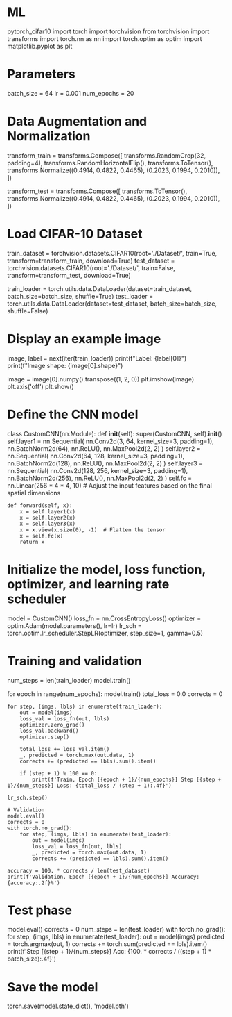 # ML
pytorch_cifar10
import torch
import torchvision
from torchvision import transforms
import torch.nn as nn
import torch.optim as optim
import matplotlib.pyplot as plt

# Parameters
batch_size = 64
lr = 0.001
num_epochs = 20

# Data Augmentation and Normalization
transform_train = transforms.Compose([
    transforms.RandomCrop(32, padding=4),
    transforms.RandomHorizontalFlip(),
    transforms.ToTensor(),
    transforms.Normalize((0.4914, 0.4822, 0.4465), (0.2023, 0.1994, 0.2010)),
])

transform_test = transforms.Compose([
    transforms.ToTensor(),
    transforms.Normalize((0.4914, 0.4822, 0.4465), (0.2023, 0.1994, 0.2010)),
])

# Load CIFAR-10 Dataset
train_dataset = torchvision.datasets.CIFAR10(root='./Dataset/', train=True, transform=transform_train, download=True)
test_dataset = torchvision.datasets.CIFAR10(root='./Dataset/', train=False, transform=transform_test, download=True)

train_loader = torch.utils.data.DataLoader(dataset=train_dataset, batch_size=batch_size, shuffle=True)
test_loader = torch.utils.data.DataLoader(dataset=test_dataset, batch_size=batch_size, shuffle=False)

# Display an example image
image, label = next(iter(train_loader))
print(f"Label: {label[0]}")
print(f"Image shape: {image[0].shape}")

image = image[0].numpy().transpose((1, 2, 0))
plt.imshow(image)
plt.axis('off')
plt.show()

# Define the CNN model
class CustomCNN(nn.Module):
    def __init__(self):
        super(CustomCNN, self).__init__()
        self.layer1 = nn.Sequential(
            nn.Conv2d(3, 64, kernel_size=3, padding=1),
            nn.BatchNorm2d(64),
            nn.ReLU(),
            nn.MaxPool2d(2, 2)
        )
        self.layer2 = nn.Sequential(
            nn.Conv2d(64, 128, kernel_size=3, padding=1),
            nn.BatchNorm2d(128),
            nn.ReLU(),
            nn.MaxPool2d(2, 2)
        )
        self.layer3 = nn.Sequential(
            nn.Conv2d(128, 256, kernel_size=3, padding=1),
            nn.BatchNorm2d(256),
            nn.ReLU(),
            nn.MaxPool2d(2, 2)
        )
        self.fc = nn.Linear(256 * 4 * 4, 10)  # Adjust the input features based on the final spatial dimensions

    def forward(self, x):
        x = self.layer1(x)
        x = self.layer2(x)
        x = self.layer3(x)
        x = x.view(x.size(0), -1)  # Flatten the tensor
        x = self.fc(x)
        return x

# Initialize the model, loss function, optimizer, and learning rate scheduler
model = CustomCNN()
loss_fn = nn.CrossEntropyLoss()
optimizer = optim.Adam(model.parameters(), lr=lr)
lr_sch = torch.optim.lr_scheduler.StepLR(optimizer, step_size=1, gamma=0.5)

# Training and validation
num_steps = len(train_loader)
model.train()

for epoch in range(num_epochs):
    model.train()
    total_loss = 0.0
    corrects = 0
    
    for step, (imgs, lbls) in enumerate(train_loader):
        out = model(imgs)
        loss_val = loss_fn(out, lbls)
        optimizer.zero_grad()
        loss_val.backward()
        optimizer.step()
        
        total_loss += loss_val.item()
        _, predicted = torch.max(out.data, 1)
        corrects += (predicted == lbls).sum().item()
        
        if (step + 1) % 100 == 0:
            print(f'Train, Epoch [{epoch + 1}/{num_epochs}] Step [{step + 1}/{num_steps}] Loss: {total_loss / (step + 1):.4f}')
    
    lr_sch.step()

    # Validation
    model.eval()
    corrects = 0
    with torch.no_grad():
        for step, (imgs, lbls) in enumerate(test_loader):
            out = model(imgs)
            loss_val = loss_fn(out, lbls)
            _, predicted = torch.max(out.data, 1)
            corrects += (predicted == lbls).sum().item()
    
    accuracy = 100. * corrects / len(test_dataset)
    print(f'Validation, Epoch [{epoch + 1}/{num_epochs}] Accuracy: {accuracy:.2f}%')

# Test phase
model.eval()
corrects = 0
num_steps = len(test_loader)
with torch.no_grad():
    for step, (imgs, lbls) in enumerate(test_loader):
        out = model(imgs)
        predicted = torch.argmax(out, 1)
        corrects += torch.sum(predicted == lbls).item()
        print(f'Step [{step + 1}/{num_steps}] Acc: {100. * corrects / ((step + 1) * batch_size):.4f}')

# Save the model
torch.save(model.state_dict(), 'model.pth')
